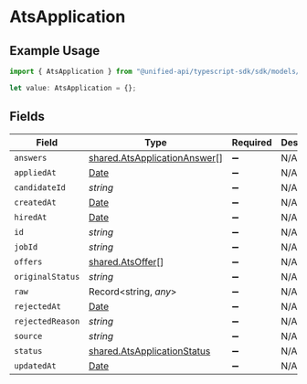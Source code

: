 # AtsApplication

## Example Usage

```typescript
import { AtsApplication } from "@unified-api/typescript-sdk/sdk/models/shared";

let value: AtsApplication = {};
```

## Fields

| Field                                                                                         | Type                                                                                          | Required                                                                                      | Description                                                                                   |
| --------------------------------------------------------------------------------------------- | --------------------------------------------------------------------------------------------- | --------------------------------------------------------------------------------------------- | --------------------------------------------------------------------------------------------- |
| `answers`                                                                                     | [shared.AtsApplicationAnswer](../../../sdk/models/shared/atsapplicationanswer.md)[]           | :heavy_minus_sign:                                                                            | N/A                                                                                           |
| `appliedAt`                                                                                   | [Date](https://developer.mozilla.org/en-US/docs/Web/JavaScript/Reference/Global_Objects/Date) | :heavy_minus_sign:                                                                            | N/A                                                                                           |
| `candidateId`                                                                                 | *string*                                                                                      | :heavy_minus_sign:                                                                            | N/A                                                                                           |
| `createdAt`                                                                                   | [Date](https://developer.mozilla.org/en-US/docs/Web/JavaScript/Reference/Global_Objects/Date) | :heavy_minus_sign:                                                                            | N/A                                                                                           |
| `hiredAt`                                                                                     | [Date](https://developer.mozilla.org/en-US/docs/Web/JavaScript/Reference/Global_Objects/Date) | :heavy_minus_sign:                                                                            | N/A                                                                                           |
| `id`                                                                                          | *string*                                                                                      | :heavy_minus_sign:                                                                            | N/A                                                                                           |
| `jobId`                                                                                       | *string*                                                                                      | :heavy_minus_sign:                                                                            | N/A                                                                                           |
| `offers`                                                                                      | [shared.AtsOffer](../../../sdk/models/shared/atsoffer.md)[]                                   | :heavy_minus_sign:                                                                            | N/A                                                                                           |
| `originalStatus`                                                                              | *string*                                                                                      | :heavy_minus_sign:                                                                            | N/A                                                                                           |
| `raw`                                                                                         | Record<string, *any*>                                                                         | :heavy_minus_sign:                                                                            | N/A                                                                                           |
| `rejectedAt`                                                                                  | [Date](https://developer.mozilla.org/en-US/docs/Web/JavaScript/Reference/Global_Objects/Date) | :heavy_minus_sign:                                                                            | N/A                                                                                           |
| `rejectedReason`                                                                              | *string*                                                                                      | :heavy_minus_sign:                                                                            | N/A                                                                                           |
| `source`                                                                                      | *string*                                                                                      | :heavy_minus_sign:                                                                            | N/A                                                                                           |
| `status`                                                                                      | [shared.AtsApplicationStatus](../../../sdk/models/shared/atsapplicationstatus.md)             | :heavy_minus_sign:                                                                            | N/A                                                                                           |
| `updatedAt`                                                                                   | [Date](https://developer.mozilla.org/en-US/docs/Web/JavaScript/Reference/Global_Objects/Date) | :heavy_minus_sign:                                                                            | N/A                                                                                           |